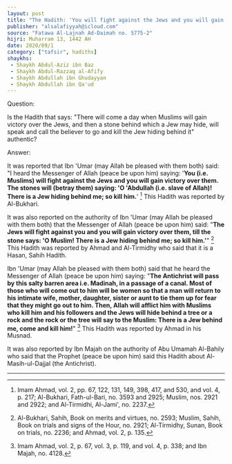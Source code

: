 ```yaml
---
layout: post
title: "The Hadith: 'You will fight against the Jews and you will gain victory over them. The stones will saying: 'Oh slave of Allah! there is a Jew hiding behind me; so kill him'"
publisher: "alsalafiyyah@icloud.com"
source: "Fatawa Al-Lajnah Ad-Daimah no. 5775-2"
hijri: Muharram 13, 1442 AH
date: 2020/09/1
category: ["tafsir", hadiths]
shaykhs:
 - Shaykh Abdul-Aziz ibn Baz
 - Shaykh Abdul-Razzaq al-Afify
 - Shaykh Abdullah ibn Ghudayyan
 - Shaykh Abdullah ibn Qa'ud
---
```


Question:

Is the Hadith that says: "There will come a day when Muslims will gain victory over the Jews, and then a stone behind which a Jew may hide, will speak and call the believer to go and kill the Jew hiding behind it" authentic?
 
Answer:

It was reported that Ibn 'Umar (may Allah be pleased with them both) said: "I heard the Messenger of Allah (peace be upon him) saying: '**You (i.e. Muslims) will fight against the Jews and you will gain victory over them. The stones will (betray them) saying: 'O 'Abdullah (i.e. slave of Allah)! There is a Jew hiding behind me; so kill him.**' [^1] This Hadith was reported by Al-Bukhari. 

It was also reported on the authority of Ibn 'Umar (may Allah be pleased with them both) that the Messenger of Allah (peace be upon him) said: "**The Jews will fight against you and you will gain victory over them, till the stone says: 'O Muslim! There is a Jew hiding behind me; so kill him.'**" [^2] This Hadith was reported by Ahmad and Al-Tirmidhy who said that it is a Hasan, Sahih Hadith. 

Ibn 'Umar (may Allah be pleased with them both) said that he heard the Messenger of Allah (peace be upon him) saying: "**The Antichrist will pass by this salty barren area i.e. Madinah, in a passage of a canal. Most of those who will come out to him will be women so that a man will return to his intimate wife, mother, daughter, sister or aunt to tie them up for fear that they might go out to him. Then, Allah will afflict him with Muslims who kill him and his followers and the Jews will hide behind a tree or a rock and the rock or the tree will say to the Muslim: There is a Jew behind me, come and kill him!**" [^3] This Hadith was reported by Ahmad in his Musnad. 

It was also reported by Ibn Majah on the authority of Abu Umamah Al-Bahily who said that the Prophet (peace be upon him) said this Hadith about Al-Masih-ul-Dajjal (the Antichrist).

---

[^1]: Imam Ahmad, vol. 2, pp. 67, 122, 131, 149, 398, 417, and 530, and vol. 4, p. 217; Al-Bukhari, Fath-ul-Bari, no. 3593 and 2925; Muslim, nos. 2921 and 2922; and Al-Tirmidhi, Al-Jami', no. 2237.
[^2]: Al-Bukhari, Sahih, Book on merits and virtues, no. 2593; Muslim, Sahih, Book on trials and signs of the Hour, no. 2921; Al-Tirmidhy, Sunan, Book on trials, no. 2236; and Ahmad, vol. 2, p. 135.
[^3]: Imam Ahmad, vol. 2, p. 67, vol. 3, p. 119, and vol. 4, p. 338; and Ibn Majah, no. 4128.
